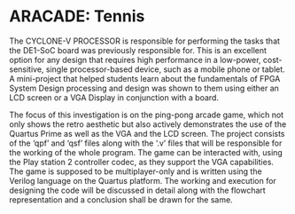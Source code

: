 # ARACADE: Tennis 

The CYCLONE-V PROCESSOR is responsible for performing the tasks that the DE1-SoC board was previously responsible for. This is an excellent option for any design that requires high performance in a low-power, cost-sensitive, single processor-based device, such as a mobile phone or tablet. A mini-project that helped students learn about the fundamentals of FPGA System Design processing and design was shown to them using either an LCD screen or a VGA Display in conjunction with a board. 

The focus of this investigation is on the ping-pong arcade game, which not only shows the retro aesthetic but also actively demonstrates the use of the Quartus Prime as well as the VGA and the LCD screen. The project consists of the ‘qpf’ and ‘qsf’ files along with the ‘.v’ files that will be responsible for the working of the whole program. The game can be interacted with, using the Play station 2 controller codec, as they support the VGA capabilities. The game is supposed to be multiplayer-only and is written using the Verilog language on the Quartus platform. The working and execution for designing the code will be discussed in detail along with the flowchart representation and a conclusion shall be drawn for the same. 



